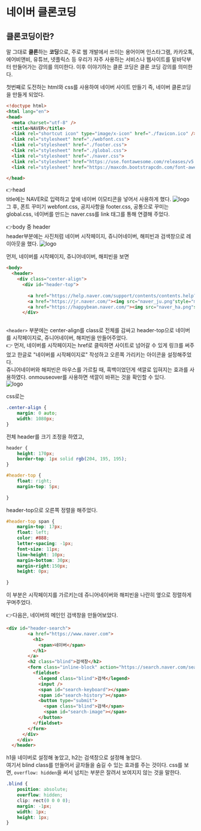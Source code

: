 # 네이버 클론코딩
## 클론코딩이란?
말 그대로 **클론**하는 **코딩**으로, 주로 웹 개발에서 쓰이는 용어이며 인스타그램, 카카오톡, 에어비앤비, 유튜브, 넷플릭스 등 우리가 자주 사용하는 서비스나 웹사이트를 밑바닥부터 만들어가는 강의를 의미한다. 이후 이야기하는 클론 코딩은 클론 코딩 강의를 의미한다.   

첫번째로 도전하는 html와 css를 사용하여 네이버 사이트 만들기 즉, 네이버 클론코딩을 만들게 되었다.

```html
<!doctype html>
<html lang="en">
<head>
  <meta charset="utf-8" />
  <title>NAVER</title>
  <link rel="shortcut icon" type="image/x-icon" href="./favicon.ico" />
  <link rel="stylesheet" href="./webfont.css">
  <link rel="stylesheet" href="./footer.css">
  <link rel="stylesheet" href="./global.css">
  <link rel="stylesheet" href="./naver.css">
  <link rel="stylesheet" href="https://use.fontawesome.com/releases/v5.5.0/css/all.css">
  <link rel="stylesheet" href="https://maxcdn.bootstrapcdn.com/font-awesome/4.7.0/css/font-awesome.min.css">  

</head>
```
👉head   
title에는 NAVER로 입력하고 앞에 네이버 이모티콘을 넣어서 사용하게 했다.
![logo](naverico.png)    
그 후, 폰트 꾸미기 webfont.css, 공지사항을 footer.css, 공통으로 꾸미는 global.css, 네이버를 만드는 naver.css를 link 태그를 통해 연결해 주었다.   


👉body 중 header   
header부분에는 사진처럼 네이버 시작페이지, 쥬니어네이버, 해피빈과 검색창으로 레이아웃을 했다.
![logo](header.jpeg)   

먼저, 네이버를 시작페이지, 쥬니어네이버, 해피빈을 보면
```html
<body>
  <header>
    <div class="center-align"> 
      <div id="header-top">
        
        <a href="https://help.naver.com/support/contents/contents.help?serviceNo=1074&categoryNo=16719&from=alias"><span style="margin-right:10px;font-weight: bold;">네이버를 시작페이지로 <i class="fas fa-chevron-circle-right "></i> </span></a>
        <a href="https://jr.naver.com/"><img src="naver_ju.png"style="margin-top:15px;"onmouseover="this.src='naver_ju1.png'" onmouseout="this.src='naver_ju.png'"></a>
        <a href="https://happybean.naver.com/"><img src="naver_ha.png"style="margin-top:15px;" onmouseover="this.src='naver_ha1.png'" onmouseout="this.src='naver_ha.png'"></a>
      </div>
        
```
```<header>``` 부분에는 center-align를 class로 전체를 감싸고 header-top으로 네이버를 시작페이지로, 쥬니어네이버, 해피빈을 만들어주었다.    
👉 먼저, 네이버를 시작페이지는 href로 클릭하면 사이트로 넘어갈 수 있게 링크를 써주었고 한글로 "네이버를 시작페이지로" 작성하고 오른쪽 가리키는 아이콘을 설정해주었다.   
쥬니어네이버와 해피빈은 마우스를 가르킬 때, 흑백이었던게 색깔로 입혀지는 효과를 사용하였다. onmouseover를 사용하면 색깔이 바뀌는 것을 확인할 수 있다.   
![logo](%EC%A5%AC%EB%8B%88%EC%96%B4%EB%84%A4%EC%9D%B4%EB%B2%84.png)

css로는 
```css
.center-align {
    margin: 0 auto;
    width: 1080px;
}
```
전체 header를 크기 조정을 하였고,   
```css
header {
    height: 170px;
    border-top: 1px solid rgb(204, 195, 195);
}

#header-top {
    float: right;
    margin-top: 5px;
    
}
```
header-top으로 오른쪽 정렬을 해주었다.
```css
#header-top span {
    margin-top: 17px;
    float: left;
    color: #888;
    letter-spacing: -1px;
    font-size: 11px;
    line-height: 10px;
    margin-bottom: 30px;
    margin-right:150px;
    height: 0px;
    
}
```
이 부분은 시작페이지를 가르키는데 쥬니어네이버와 해피빈을 나란히 옆으로 정렬하게 꾸며주었다.   

👉다음은, 네이버의 메인인 검색창을 만들어보았다.
```html
<div id="header-search">
        <a href="https://www.naver.com">
          <h1>
            <span>네이버</span>
          </h1>
        </a>
        <h2 class="blind">검색창</h2>
        <form class="inline-block" action="https://search.naver.com/search.naver?sm=top_hty&fbm=0&ie=utf8&query=">
          <fieldset>
            <legend class="blind">검색</legend>
            <input />
            <span id="search-keyboard"></span>
            <span id="search-history"></span>
            <button type="submit">
              <span class="blind">검색</span>
              <span id="search-image"></span>
            </button>
          </fieldset>
        </form>
      </div>
    </div>
  </header>
```   
h1을 네이버로 설정해 놓았고, h2는 검색창으로 설정해 놓았다.   
여기서 blind class를 만들어서 글자들을 숨길 수 있는 효과를 주는 것이다. css를 보면, ```overflow: hidden```을 써서 넘치는 부분은 잘려서 보여지지 않는 것을 말한다. 
```css
.blind {
    position: absolute;
    overflow: hidden;
    clip: rect(0 0 0 0);
    margin: -1px;
    width: 1px;
    height: 1px;
}
``` 


